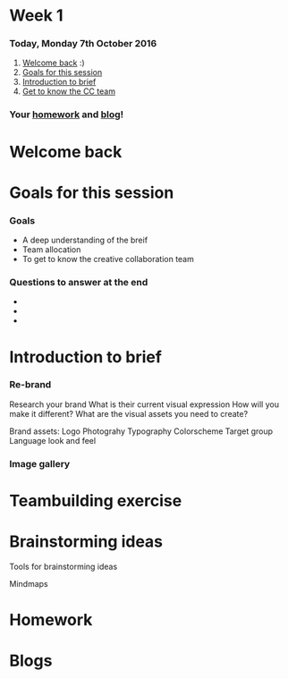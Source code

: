 # Week 1

### Today, Monday 7th October 2016

1. [Welcome back](#welcome) :)
2. [Goals for this session](#goals)
2. [Introduction to brief](#introduction-to-brief)
3. [Get to know the CC team](#ccteam)

### Your [homework](#homework) and [blog](#blog)!

# Welcome back 



# Goals for this session 

### Goals 

* A deep understanding of the breif 
* Team allocation 
* To get to know the creative collaboration team 	



### Questions to answer at the end 

*
*
*


# Introduction to brief 

### Re-brand 


Research your brand 
What is their current visual expression 
How will you make it different? 
What are the visual assets you need to create? 



Brand assets:
Logo
Photograhy 
Typography
Colorscheme 
Target group 
Language 
look and feel 



### Image gallery 

# Teambuilding exercise 

# Brainstorming ideas 

Tools for brainstorming ideas 

Mindmaps 

# Homework 

# Blogs 
